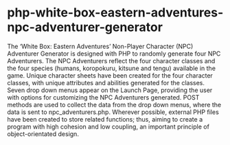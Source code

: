 # php-white-box-eastern-adventures-npc-adventurer-generator
The ‘White Box: Eastern Adventures’ Non-Player Character (NPC) Adventurer Generator is designed with PHP to randomly generate four NPC Adventurers.  The NPC Adventurers reflect the four character classes and the four species (humans, koropokuru, kitsune and tengu) available in the game.  Unique character sheets have been created for the four character classes, with unique attributes and abilities generated for the classes.  Seven drop down menus appear on the Launch Page, providing the user with options for customizing the NPC Adventurers generated.  POST methods are used to collect the data from the drop down menus, where the data is sent to npc_adventurers.php.  Wherever possible, external PHP files have been created to store related functions; thus, aiming to create a program with high cohesion and low coupling, an important principle of object-orientated design.  
